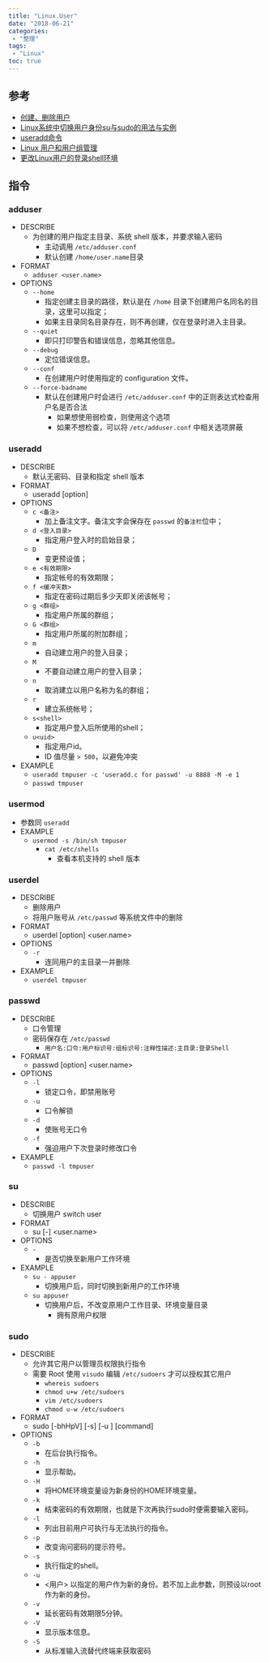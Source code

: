 ```yaml
---
title: "Linux.User"
date: "2018-06-21"
categories:
 - "整理"
tags:
 - "Linux"
toc: true
---
```



## 参考
- [创建、删除用户](http://blog.csdn.net/beitiandijun/article/details/41678251)
- [Linux系统中切换用户身份su与sudo的用法与实例](http://zebralinux.blog.51cto.com/8627088/1369301)
- [useradd命令](http://man.linuxde.net/useradd)
- [Linux 用户和用户组管理](http://www.runoob.com/linux/linux-user-manage.html)
- [更改Linux用户的登录shell环境](http://blog.51cto.com/linuxzr/737340)



## 指令
### adduser
- DESCRIBE
    - 为创建的用户指定主目录、系统 shell 版本，并要求输入密码
        - 主动调用 `/etc/adduser.conf`
        - 默认创建 `/home/user.name`目录
- FORMAT
    - `adduser <user.name>`
- OPTIONS
    - `--home`
        - 指定创建主目录的路径，默认是在 `/home` 目录下创建用户名同名的目录，这里可以指定；
        - 如果主目录同名目录存在，则不再创建，仅在登录时进入主目录。
    - `--quiet`
        - 即只打印警告和错误信息，忽略其他信息。
    - `--debug`
        - 定位错误信息。
    - `--conf`
        - 在创建用户时使用指定的 configuration 文件。
    - `--force-badname`
        - 默认在创建用户时会进行 `/etc/adduser.conf` 中的正则表达式检查用户名是否合法
            - 如果想使用弱检查，则使用这个选项
            - 如果不想检查，可以将 `/etc/adduser.conf` 中相关选项屏蔽

### useradd
- DESCRIBE
    - 默认无密码、目录和指定 shell 版本
- FORMAT
    - useradd [option] <args>
- OPTIONS
    - `c <备注>`
        - 加上备注文字。备注文字会保存在 `passwd` 的`备注栏`位中；
    - `d <登入目录>`
        - 指定用户登入时的启始目录；
    - `D`
        - 变更预设值；
    - `e <有效期限>`
        - 指定帐号的有效期限；
    - `f <缓冲天数>`
        - 指定在密码过期后多少天即关闭该帐号；
    - `g <群组>`
        - 指定用户所属的群组；
    - `G <群组>`
        - 指定用户所属的附加群组；
    - `m`
        - 自动建立用户的登入目录；
    - `M`
        - 不要自动建立用户的登入目录；
    - `n`
        - 取消建立以用户名称为名的群组；
    - `r`
        - 建立系统帐号；
    - `s<shell>`
        - 指定用户登入后所使用的shell；
    - `u<uid>`
        - 指定用户id。
        - ID 值尽量 `> 500`，以避免冲突
- EXAMPLE
    - `useradd tmpuser -c 'useradd.c for passwd' -u 8888 -M -e 1`
    - `passwd tmpuser`


### usermod
- 参数同 `useradd`
- EXAMPLE
    - `usermod -s /bin/sh tmpuser`
        - `cat /etc/shells`
            - 查看本机支持的 shell 版本


### userdel
- DESCRIBE
    - 删除用户
    - 将用户账号从 `/etc/passwd` 等系统文件中的删除
- FORMAT
    - userdel [option] <user.name>
- OPTIONS
    - `-r`
        - 连同用户的主目录一并删除
- EXAMPLE
    - `userdel tmpuser`

### passwd
- DESCRIBE
    - 口令管理
    - 密码保存在 `/etc/passwd`
        - `用户名:口令:用户标识号:组标识号:注释性描述:主目录:登录Shell`
- FORMAT
    - passwd [option] <user.name>
- OPTIONS
    - `-l`
        - 锁定口令，即禁用账号
    - `-u`
        - 口令解锁
    - `-d`
        - 使账号无口令
    - `-f`
        - 强迫用户下次登录时修改口令
- EXAMPLE
    - `passwd -l tmpuser`


### su
- DESCRIBE
    - 切换用户 switch user
- FORMAT
    - su [-] <user.name>
- OPTIONS
    - `-`
        - 是否切换至新用户工作环境
- EXAMPLE
    - `su - appuser`
        - 切换用户后，同时切换到新用户的工作环境
    - `su appuser`
        - 切换用户后，不改变原用户工作目录、环境变量目录
            - 拥有原用户权限

### sudo
- DESCRIBE
    - 允许其它用户以管理员权限执行指令
    - 需要 Root 使用 `visudo` 编辑 `/etc/sudoers` 才可以授权其它用户
        - `whereis sudoers`
        - `chmod u+w /etc/sudoers`
        - `vim /etc/sudoers`
        - `chmod u-w /etc/sudoers`
- FORMAT
    - sudo [-bhHpV] [-s] [-u <user>] [command]
- OPTIONS
    - `-b`
        - 在后台执行指令。
    - `-h`
        - 显示帮助。
    - `-H`
        - 将HOME环境变量设为新身份的HOME环境变量。
    - `-k`
        - 结束密码的有效期限，也就是下次再执行sudo时便需要输入密码。
    - `-l`
        - 列出目前用户可执行与无法执行的指令。
    - `-p`
        - 改变询问密码的提示符号。
    - `-s`
        - 执行指定的shell。
    - `-u`
        - <用户> 以指定的用户作为新的身份。若不加上此参数，则预设以root作为新的身份。
    - `-v`
        - 延长密码有效期限5分钟。
    - `-V`
        - 显示版本信息。
    - `-S`
        - 从标准输入流替代终端来获取密码
